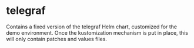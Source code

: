 # telegraf

Contains a fixed version of the telegraf Helm chart, customized for the demo environment. Once the kustomization mechanism is put in place, this will only contain patches and values files.